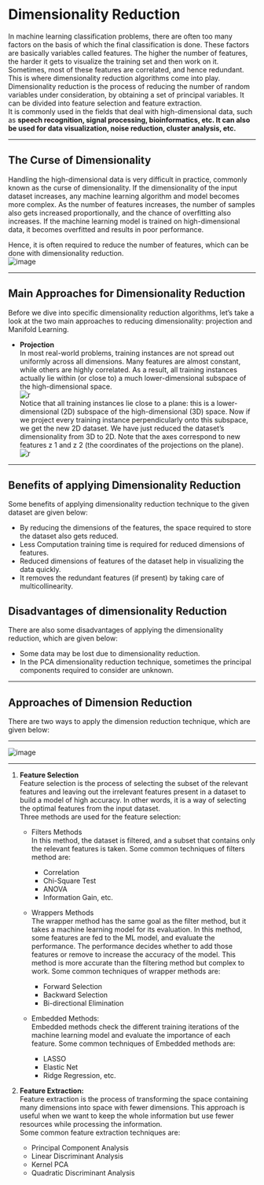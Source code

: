 # Dimensionality Reduction
In machine learning classification problems, there are often too many factors on the basis of which the final classification is done. These factors are basically variables called features. The higher the number of features, the harder it gets to visualize the training set and then work on it. Sometimes, most of these features are correlated, and hence redundant. This is where dimensionality reduction algorithms come into play. \
Dimensionality reduction is the process of reducing the number of random variables under consideration, by obtaining a set of principal variables. It can be divided into feature selection and feature extraction. \
It is commonly used in the fields that deal with high-dimensional data, such as **speech recognition, signal processing, bioinformatics, etc. It can also be used for data visualization, noise reduction, cluster analysis, etc.**
___

## The Curse of Dimensionality
Handling the high-dimensional data is very difficult in practice, commonly known as the curse of dimensionality. If the dimensionality of the input dataset increases, any machine learning algorithm and model becomes more complex. As the number of features increases, the number of samples also gets increased proportionally, and the chance of overfitting also increases. If the machine learning model is trained on high-dimensional data, it becomes overfitted and results in poor performance.

Hence, it is often required to reduce the number of features, which can be done with dimensionality reduction. \
![image](https://user-images.githubusercontent.com/58425689/107955528-fd122f80-6fc5-11eb-9acc-1ece92271122.png)
___
## Main Approaches for Dimensionality Reduction
Before we dive into specific dimensionality reduction algorithms, let’s take a look at the two main approaches to reducing dimensionality: projection and Manifold Learning.

- **Projection** \
  In most real-world problems, training instances are not spread out uniformly across all dimensions. Many features are almost constant, while others are highly correlated. As a result, all training instances actually lie within (or close to) a much lower-dimensional subspace of the high-dimensional space. \
  ![r](https://user-images.githubusercontent.com/58425689/107967830-b9272680-6fd5-11eb-970a-5b8f284c1838.png) \
  Notice that all training instances lie close to a plane: this is a lower-dimensional (2D) subspace of the high-dimensional (3D) space. Now if we project every training instance perpendicularly onto this subspace, we get the new 2D dataset. We have just reduced the dataset’s dimensionality from 3D to 2D. Note that the axes correspond to new features z 1 and z 2 (the coordinates of the projections on the plane). \
  ![r](https://user-images.githubusercontent.com/58425689/107968142-18853680-6fd6-11eb-8960-7a7135215574.png)

___
## Benefits of applying Dimensionality Reduction
Some benefits of applying dimensionality reduction technique to the given dataset are given below:
- By reducing the dimensions of the features, the space required to store the dataset also gets reduced.
- Less Computation training time is required for reduced dimensions of features.
- Reduced dimensions of features of the dataset help in visualizing the data quickly.
- It removes the redundant features (if present) by taking care of multicollinearity.

## Disadvantages of dimensionality Reduction
There are also some disadvantages of applying the dimensionality reduction, which are given below:
- Some data may be lost due to dimensionality reduction.
- In the PCA dimensionality reduction technique, sometimes the principal components required to consider are unknown.
___
## Approaches of Dimension Reduction
There are two ways to apply the dimension reduction technique, which are given below:
___
![image](https://user-images.githubusercontent.com/58425689/107881065-8ebc6700-6f0a-11eb-8123-96ed36955f74.png)
___

1. **Feature Selection** \
  Feature selection is the process of selecting the subset of the relevant features and leaving out the irrelevant features present in a dataset to build a model of high accuracy. In other words, it is a way of selecting the optimal features from the input dataset. \
   Three methods are used for the feature selection:

    - Filters Methods \
      In this method, the dataset is filtered, and a subset that contains only the relevant features is taken. Some common techniques of filters method are:
      - Correlation
      - Chi-Square Test
      - ANOVA  
      - Information Gain, etc.

    - Wrappers Methods \
      The wrapper method has the same goal as the filter method, but it takes a machine learning model for its evaluation. In this method, some features are fed to the ML model, and evaluate the performance. The performance decides whether to add those features or remove to increase the accuracy of the model. This method is more accurate than the filtering method but complex to work. Some common techniques of wrapper methods are:
      - Forward Selection
      - Backward Selection
      - Bi-directional Elimination

    -  Embedded Methods: \
      Embedded methods check the different training iterations of the machine learning model and evaluate the importance of each feature. Some common techniques of Embedded methods are:
        - LASSO
        - Elastic Net
        - Ridge Regression, etc.

2. **Feature Extraction:** \
  Feature extraction is the process of transforming the space containing many dimensions into space with fewer dimensions. This approach is useful when we want to keep the whole information but use fewer resources while processing the information. \
  Some common feature extraction techniques are:
    - Principal Component Analysis
    - Linear Discriminant Analysis
    - Kernel PCA
    - Quadratic Discriminant Analysis 
